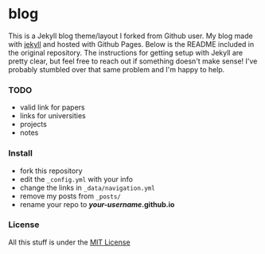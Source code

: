 # blog
This is a Jekyll blog theme/layout I forked from Github user.
My blog made with [jekyll](http://jekyllrb.com) and hosted with Github Pages.
Below is the README included in the original repository. The instructions for getting setup with Jekyll are pretty clear, but feel free to reach out if something doesn't make sense! I've probably stumbled over that same problem and I'm happy to help.

### TODO

* valid link for papers
* links for universities 
* projects 
* notes 

### Install

* fork this repository
* edit the `_config.yml` with your info
* change the links in `_data/navigation.yml`
* remove my posts from `_posts/`
* rename your repo to ***your-username*.github.io**

### License
All this stuff is under the [MIT License](https://raw.githubusercontent.com/getmicah/getmicah.github.io/master/LICENSE)
